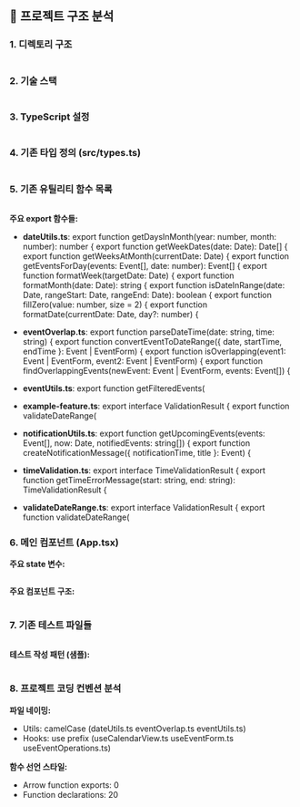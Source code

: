 ## 📁 프로젝트 구조 분석

### 1. 디렉토리 구조
```
```

### 2. 기술 스택
```json
```

### 3. TypeScript 설정
```json
```

### 4. 기존 타입 정의 (src/types.ts)
```typescript
```

### 5. 기존 유틸리티 함수 목록
```
```

**주요 export 함수들:**

- **dateUtils.ts**:
  export function getDaysInMonth(year: number, month: number): number {
  export function getWeekDates(date: Date): Date[] {
  export function getWeeksAtMonth(currentDate: Date) {
  export function getEventsForDay(events: Event[], date: number): Event[] {
  export function formatWeek(targetDate: Date) {
  export function formatMonth(date: Date): string {
  export function isDateInRange(date: Date, rangeStart: Date, rangeEnd: Date): boolean {
  export function fillZero(value: number, size = 2) {
  export function formatDate(currentDate: Date, day?: number) {

- **eventOverlap.ts**:
  export function parseDateTime(date: string, time: string) {
  export function convertEventToDateRange({ date, startTime, endTime }: Event | EventForm) {
  export function isOverlapping(event1: Event | EventForm, event2: Event | EventForm) {
  export function findOverlappingEvents(newEvent: Event | EventForm, events: Event[]) {

- **eventUtils.ts**:
  export function getFilteredEvents(

- **example-feature.ts**:
  export interface ValidationResult {
  export function validateDateRange(

- **notificationUtils.ts**:
  export function getUpcomingEvents(events: Event[], now: Date, notifiedEvents: string[]) {
  export function createNotificationMessage({ notificationTime, title }: Event) {

- **timeValidation.ts**:
  export interface TimeValidationResult {
  export function getTimeErrorMessage(start: string, end: string): TimeValidationResult {

- **validateDateRange.ts**:
  export interface ValidationResult {
  export function validateDateRange(


### 6. 메인 컴포넌트 (App.tsx)
**주요 state 변수:**
```typescript
```

**주요 컴포넌트 구조:**
```typescript
```

### 7. 기존 테스트 파일들
```
```

**테스트 작성 패턴 (샘플):**
```typescript
```

### 8. 프로젝트 코딩 컨벤션 분석

**파일 네이밍:**
- Utils: camelCase (dateUtils.ts
eventOverlap.ts
eventUtils.ts)
- Hooks: use prefix (useCalendarView.ts
useEventForm.ts
useEventOperations.ts)

**함수 선언 스타일:**
- Arrow function exports:        0
- Function declarations:       20

